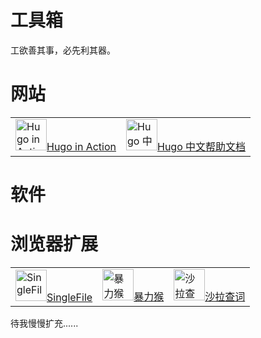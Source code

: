 # 工具箱


工欲善其事，必先利其器。


# 网站

<div class="tools-list">
<table border="0">
  <tr>
    <td><a target="_blank" rel="external nofollow noopener noreferrer" href="https://livebook.manning.com/book/hugo-in-action" title="Hugo in Action"><img data-fancybox="gallery" width="50px" data-sizes="auto" data-src="https://drek4537l1klr.cloudfront.net/jain/v-12/Figures/cover_sm.jpg" alt="Hugo in Action" class="lazyload">Hugo in Action</a></td>
    <td><a target="_blank" rel="external nofollow noopener noreferrer" href="https://hugo.aiaide.com/" title="Hugo 中文帮助文档"><img data-fancybox="gallery" width="50px" data-sizes="auto" data-src="https://hugo.aiaide.com/favicon-32x32.png" alt="Hugo 中文帮助文档" class="lazyload">Hugo 中文帮助文档</a></td>
    
  </tr>
</table>
</div>

# 软件


# 浏览器扩展

<div class="tools-list">
<table border="0">
  <tr>
    <td><a target="_blank" rel="external nofollow noopener noreferrer" href="https://chrome.google.com/webstore/detail/singlefile/mpiodijhokgodhhofbcjdecpffjipkle" title="SingleFile"><img data-fancybox="gallery" width="50px" data-sizes="auto" data-src="/images/ext-singlefile.png" alt="SingleFile" class="lazyload">SingleFile</a></td>
    <td><a target="_blank" rel="external nofollow noopener noreferrer" href="https://microsoftedge.microsoft.com/addons/detail/%E6%9A%B4%E5%8A%9B%E7%8C%B4/eeagobfjdenkkddmbclomhiblgggliao" title="暴力猴"><img data-fancybox="gallery" width="50px" data-sizes="auto" data-src="/images/ext-violentmonkey.png" alt="暴力猴" class="lazyload">暴力猴</a></td>
    <td><a target="_blank" rel="external nofollow noopener noreferrer" href="https://microsoftedge.microsoft.com/addons/detail/%E6%B2%99%E6%8B%89%E6%9F%A5%E8%AF%8D%E8%81%9A%E5%90%88%E8%AF%8D%E5%85%B8%E5%88%92%E8%AF%8D%E7%BF%BB%E8%AF%91/idghocbbahafpfhjnfhpbfbmpegphmmp" title="沙拉查词"><img data-fancybox="gallery" width="50px" data-sizes="auto" data-src="/images/ext-shala.png" alt="沙拉查词" class="lazyload">沙拉查词</a></td>
  </tr>
</table>
</div>
待我慢慢扩充......

